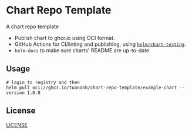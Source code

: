 # Chart Repo Template

A chart repo template

- Publish chart to ghcr.io using OCI format.
- GitHub Actions for CI/linting and publishing, using [`helm/chart-testing`](https://github.com/helm/chart-testing).
- `helm-docs` to make sure charts' README are up-to-date.

## Usage

```shell
# login to registry and then
helm pull oci://ghcr.io/tuananh/chart-repo-template/example-chart --version 1.0.8
```

## License

[LICENSE](./LICENSE)